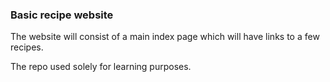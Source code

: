 ### Basic recipe website

The website will consist of a main index page which will have links to a few recipes.

The repo used solely for learning purposes.

